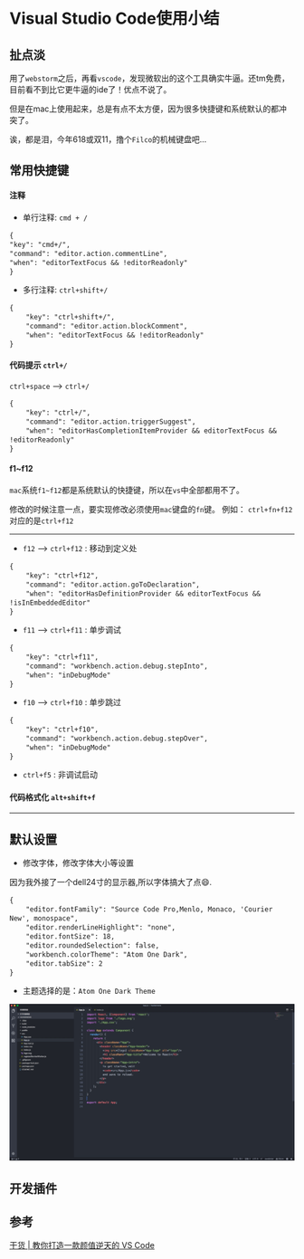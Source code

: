 # Visual Studio Code使用小结

## 扯点淡
用了`webstorm`之后，再看`vscode`，发现微软出的这个工具确实牛逼。还tm免费，目前看不到比它更牛逼的ide了！优点不说了。

但是在mac上使用起来，总是有点不太方便，因为很多快捷键和系统默认的都冲突了。

诶，都是泪，今年618或双11，撸个`Filco`的机械键盘吧...

## 常用快捷键

#### 注释

* 单行注释: `cmd + /`

```
{ 
"key": "cmd+/",                 
"command": "editor.action.commentLine",
"when": "editorTextFocus && !editorReadonly" 
}
```

* 多行注释: `ctrl+shift+/`

```
{
    "key": "ctrl+shift+/",
    "command": "editor.action.blockComment",
    "when": "editorTextFocus && !editorReadonly"
}
```

#### 代码提示 `ctrl+/`

`ctrl+space` --> `ctrl+/`

```
{
    "key": "ctrl+/",
    "command": "editor.action.triggerSuggest",
    "when": "editorHasCompletionItemProvider && editorTextFocus && !editorReadonly"
}
```

#### f1~f12

`mac`系统`f1~f12`都是系统默认的快捷键，所以在`vs`中全部都用不了。

修改的时候注意一点，要实现修改必须使用`mac`键盘的`fn`键。
例如：
`ctrl+fn+f12`对应的是`ctrl+f12`

---

* `f12` --> `ctrl+f12` : 移动到定义处

```
{
    "key": "ctrl+f12",
    "command": "editor.action.goToDeclaration",
    "when": "editorHasDefinitionProvider && editorTextFocus && !isInEmbeddedEditor"
}
```

* `f11` --> `ctrl+f11` : 单步调试

```
{
    "key": "ctrl+f11",
    "command": "workbench.action.debug.stepInto",
    "when": "inDebugMode"
}
```

* `f10` --> `ctrl+f10` : 单步跳过

```
{
    "key": "ctrl+f10",
    "command": "workbench.action.debug.stepOver",
    "when": "inDebugMode"
}
```

* `ctrl+f5` : 非调试启动

#### 代码格式化 `alt+shift+f`

---

## 默认设置

* 修改字体，修改字体大小等设置

因为我外接了一个dell24寸的显示器,所以字体搞大了点😄.

```
{
    "editor.fontFamily": "Source Code Pro,Menlo, Monaco, 'Courier New', monospace",
    "editor.renderLineHighlight": "none",
    "editor.fontSize": 18,
    "editor.roundedSelection": false,
    "workbench.colorTheme": "Atom One Dark",
    "editor.tabSize": 2
}
```

* 主题选择的是：`Atom One Dark Theme`

![](media/15220471485784/15220522767642.jpg)


## 开发插件




## 参考

[干货 | 教你打造一款颜值逆天的 VS Code](https://juejin.im/entry/587e0f2f570c352201113e14)



